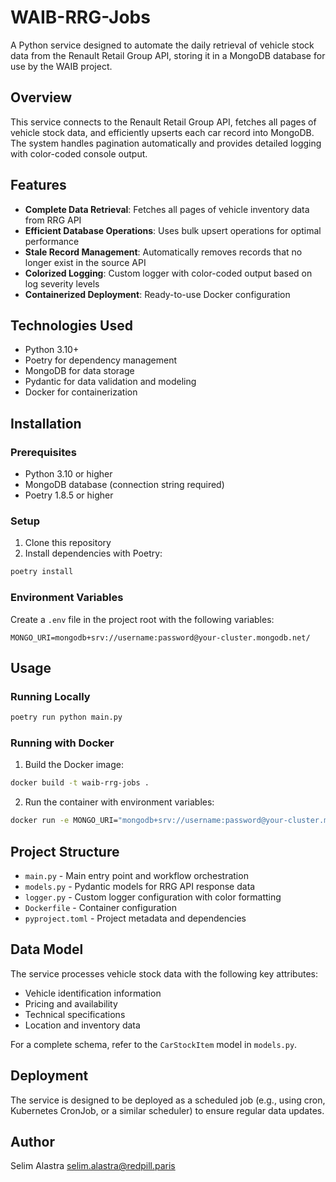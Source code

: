# WAIB-RRG-Jobs

A Python service designed to automate the daily retrieval of vehicle stock data from the Renault Retail Group API, storing it in a MongoDB database for use by the WAIB project.

## Overview

This service connects to the Renault Retail Group API, fetches all pages of vehicle stock data, and efficiently upserts each car record into MongoDB. The system handles pagination automatically and provides detailed logging with color-coded console output.

## Features

- **Complete Data Retrieval**: Fetches all pages of vehicle inventory data from RRG API
- **Efficient Database Operations**: Uses bulk upsert operations for optimal performance
- **Stale Record Management**: Automatically removes records that no longer exist in the source API
- **Colorized Logging**: Custom logger with color-coded output based on log severity levels
- **Containerized Deployment**: Ready-to-use Docker configuration

## Technologies Used

- Python 3.10+
- Poetry for dependency management
- MongoDB for data storage
- Pydantic for data validation and modeling
- Docker for containerization

## Installation

### Prerequisites

- Python 3.10 or higher
- MongoDB database (connection string required)
- Poetry 1.8.5 or higher

### Setup

1. Clone this repository
2. Install dependencies with Poetry:

```bash
poetry install
```

### Environment Variables

Create a `.env` file in the project root with the following variables:

```
MONGO_URI=mongodb+srv://username:password@your-cluster.mongodb.net/
```

## Usage

### Running Locally

```bash
poetry run python main.py
```

### Running with Docker

1. Build the Docker image:

```bash
docker build -t waib-rrg-jobs .
```

2. Run the container with environment variables:

```bash
docker run -e MONGO_URI="mongodb+srv://username:password@your-cluster.mongodb.net/" waib-rrg-jobs
```

## Project Structure

- `main.py` - Main entry point and workflow orchestration
- `models.py` - Pydantic models for RRG API response data
- `logger.py` - Custom logger configuration with color formatting
- `Dockerfile` - Container configuration
- `pyproject.toml` - Project metadata and dependencies

## Data Model

The service processes vehicle stock data with the following key attributes:

- Vehicle identification information
- Pricing and availability
- Technical specifications
- Location and inventory data

For a complete schema, refer to the `CarStockItem` model in `models.py`.

## Deployment

The service is designed to be deployed as a scheduled job (e.g., using cron, Kubernetes CronJob, or a similar scheduler) to ensure regular data updates.

## Author

Selim Alastra <selim.alastra@redpill.paris>
